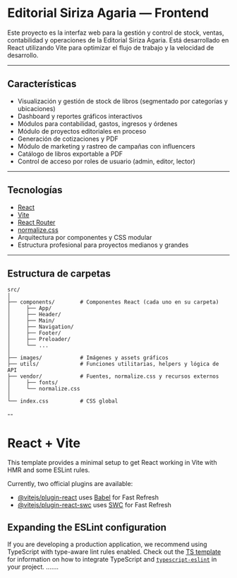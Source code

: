 # Editorial Siriza Agaria — Frontend

Este proyecto es la interfaz web para la gestión y control de stock, ventas, contabilidad y operaciones de la Editorial Siriza Agaria. Está desarrollado en React utilizando Vite para optimizar el flujo de trabajo y la velocidad de desarrollo.

---

## **Características**

- Visualización y gestión de stock de libros (segmentado por categorías y ubicaciones)
- Dashboard y reportes gráficos interactivos
- Módulos para contabilidad, gastos, ingresos y órdenes
- Módulo de proyectos editoriales en proceso
- Generación de cotizaciones y PDF
- Módulo de marketing y rastreo de campañas con influencers
- Catálogo de libros exportable a PDF
- Control de acceso por roles de usuario (admin, editor, lector)

---

## **Tecnologías**

- [React](https://react.dev/)
- [Vite](https://vitejs.dev/)
- [React Router](https://reactrouter.com/)
- [normalize.css](https://necolas.github.io/normalize.css/)
- Arquitectura por componentes y CSS modular
- Estructura profesional para proyectos medianos y grandes

---

## **Estructura de carpetas**

```plaintext
src/
│
├── components/        # Componentes React (cada uno en su carpeta)
│     ├── App/
│     ├── Header/
│     ├── Main/
│     ├── Navigation/
│     ├── Footer/
│     ├── Preloader/
│     └── ...
│
├── images/            # Imágenes y assets gráficos
├── utils/             # Funciones utilitarias, helpers y lógica de API
├── vendor/            # Fuentes, normalize.css y recursos externos
│     ├── fonts/
│     └── normalize.css
│
└── index.css          # CSS global
```

--

# React + Vite

This template provides a minimal setup to get React working in Vite with HMR and some ESLint rules.

Currently, two official plugins are available:

- [@vitejs/plugin-react](https://github.com/vitejs/vite-plugin-react/blob/main/packages/plugin-react) uses [Babel](https://babeljs.io/) for Fast Refresh
- [@vitejs/plugin-react-swc](https://github.com/vitejs/vite-plugin-react/blob/main/packages/plugin-react-swc) uses [SWC](https://swc.rs/) for Fast Refresh

## Expanding the ESLint configuration

If you are developing a production application, we recommend using TypeScript with type-aware lint rules enabled. Check out the [TS template](https://github.com/vitejs/vite/tree/main/packages/create-vite/template-react-ts) for information on how to integrate TypeScript and [`typescript-eslint`](https://typescript-eslint.io) in your project.
.......
